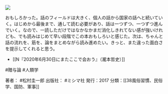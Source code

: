 [![](https://i.gyazo.com/e30292b6cb069fb2a113e57ff94a267b.jpg)](https://amzn.to/39h8OLV)

おもしろかった。話のフィールドは大きく、個人の話から国家の話へと続いていく。はじめから最後まで、通して読む必要があり、話は一つずつ、一つずつ進んでいく。なので、一読しただけではなかなかまだ消化しきれてない感が強いけれども、でも読みはじめて早い段階でこの本おもしろいと感じた。次は、ちゃんと話の流れを、筋を、論をまとめながら読み進めたい。きっと、また違った面白さを提示してくれると思う。

- [[N『2020年6月30日にまたここで会おう』（瀧本哲史）]]

#贈与論 #人類学 

著者： #松村圭一郎
出版社： #ミシマ社
発行：2017
分類：[[38風俗習慣、民俗学、国防、軍事]]